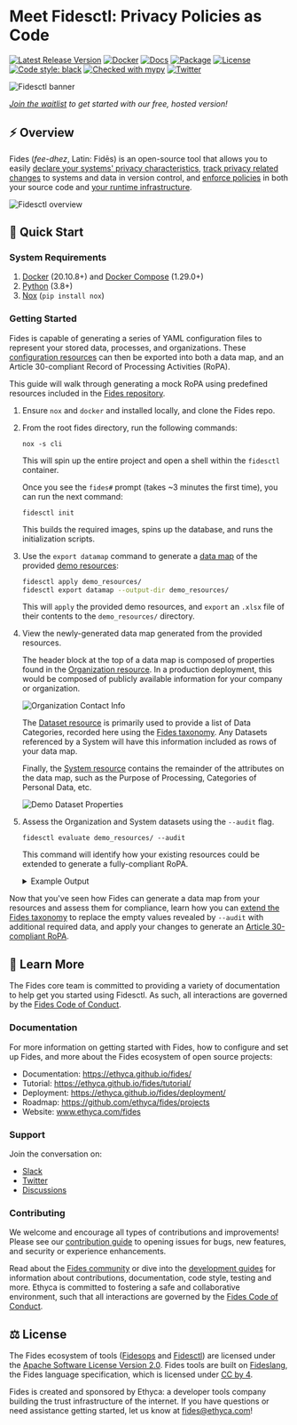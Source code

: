 # Meet Fidesctl: Privacy Policies as Code

[![Latest Release Version][release-image]][release-url]
[![Docker][docker-workflow-image]][docker-actions-url]
[![Docs][docs-workflow-image]][docs-actions-url]
[![Package][release-workflow-image]][publish-actions-url]
[![License][license-image]][license-url]
[![Code style: black][black-image]][black-url]
[![Checked with mypy][mypy-image]][mypy-url]
[![Twitter][twitter-image]][twitter-url]


![Fidesctl banner](docs/fides/docs/img/fidesctl.png "Fidesctl banner")

 _[Join the waitlist](https://ethyca.com/waitlist/) to get started with our free, hosted version!_

## :zap: Overview

Fides (*fee-dhez*, Latin: Fidēs) is an open-source tool that allows you to easily [declare your systems' privacy characteristics](https://ethyca.github.io/fides/tutorial/system/), [track privacy related changes](https://ethyca.github.io/fides/tutorial/policy/) to systems and data in version control, and [enforce policies](https://ethyca.github.io/fides/tutorial/pass/#evaluate-the-fidesctl-policies) in both your source code and [your runtime infrastructure](https://ethyca.github.io/fides/deployment/#step-5-install-fidesctl-cli-on-ci-build-server).

![Fidesctl overview](docs/fides/docs/img/fidesctl-overview-diagram.png "Fidesctl overview")

## :rocket: Quick Start

### System Requirements
1. [Docker](https://www.docker.com/products/docker-desktop) (20.10.8+) and [Docker Compose](https://docs.docker.com/compose/install/) (1.29.0+) 
2. [Python](https://www.python.org/downloads/) (3.8+)
3. [Nox](https://nox.thea.codes/en/stable/) (`pip install nox`)

### Getting Started
Fides is capable of generating a series of YAML configuration files to represent your stored data, processes, and organizations. These [configuration resources](https://ethyca.github.io/fides/language/resources/system.md) can then be exported into both a data map, and an Article 30-compliant Record of Processing Activities (RoPA). 

This guide will walk through generating a mock RoPA using predefined resources included in the [Fides repository](https://github.com/ethyca/fides).

1. Ensure `nox` and `docker` and installed locally, and clone the Fides repo.
   
2. From the root fides directory, run the following commands:

    ```
    nox -s cli
    ```
    This will spin up the entire project and open a shell within the `fidesctl` container. 
    
    Once you see the `fides#` prompt (takes ~3 minutes the first time), you can run the next command:

    ```
    fidesctl init
    ```

    This builds the required images, spins up the database, and runs the initialization scripts.


3. Use the `export datamap` command to generate a [data map](/docs/fides/docs/guides/generating_datamap.md) of the provided [demo resources](demo_resources/):

    ```sh
    fidesctl apply demo_resources/
    fidesctl export datamap --output-dir demo_resources/
    ```

    This will `apply` the provided demo resources, and `export` an `.xlsx` file of their contents to the `demo_resources/` directory.

4. View the newly-generated data map generated from the provided resources.
  
    The header block at the top of a data map is composed of properties found in the [Organization resource](/demo_resources/demo_organization.yml). In a production deployment, this would be composed of publicly available information for your company or organization.

    ![Organization Contact Info](/docs/fides/docs/img/datamap_organization_contact.png)

    The [Dataset resource](demo_resources/demo_dataset.yml) is primarily used to provide a list of Data Categories, recorded here using the [Fides taxonomy](https://github.com/ethyca/fideslang). Any Datasets referenced by a System will have this information included as rows of your data map.

    Finally, the [System resource](demo_resources/demo_system.yml) contains the remainder of the attributes on the data map, such as the Purpose of Processing, Categories of Personal Data, etc.

    ![Demo Dataset Properties](/docs/fides/docs/img/demo_dataset_properties.png)

5. Assess the Organization and System datasets using the  `--audit` flag.
   
    ```
    fidesctl evaluate demo_resources/ --audit
    ```

    This command will identify how your existing resources could be extended to generate a fully-compliant RoPA.

    <details>
    <summary>Example Output</summary>
    ```bash
    "Auditing Organization Resource Compliance"
    Found 1 Organization resource(s) to audit...
    Auditing Organization: Demo Organization
    controller for default_organization in Demo Organization is compliant
    data_protection_officer for default_organization in Demo Organization is compliant
    representative for default_organization in Demo Organization is compliant
    security_policy for default_organization in Demo Organization is compliant
    All audited organization resource(s) compliant!
    ----------
    "Auditing System Resource Compliance"
    Found 2 System resource(s) to audit...
    "Auditing System: Demo Analytics System"
    improve.system missing recipients in Demo Analytics System.
    improve.system missing legal_basis in Demo Analytics System.
    improve.system missing special_category in Demo Analytics System.
    customer missing rights in Demo Analytics System.
    customer missing automated_decisions_or_profiling in Demo Analytics System.
    "Auditing System: Demo Marketing System"
    advertising missing recipients in Demo Marketing System.
    advertising missing legal_basis in Demo Marketing System.
    advertising missing special_category in Demo Marketing System.
    customer missing rights in Demo Marketing System.
    customer missing automated_decisions_or_profiling in Demo Marketing System.
    10 issue(s) were detected in auditing system completeness.
    ```
    </details>

Now that you've seen how Fides can generate a data map from your resources and assess them for compliance, learn how you can [extend the Fides taxonomy](https://ethyca.github.io/fides/guides/generating_datamap/#extend-the-default-taxonomy) to replace the empty values revealed by `--audit` with additional required data, and apply your changes to generate an [Article 30-compliant RoPA](https://ethyca.github.io/fides/guides/generating_datamap/#generate-a-ropa).

## :book: Learn More

The Fides core team is committed to providing a variety of documentation to help get you started using Fidesctl.  As such, all interactions are governed by the [Fides Code of Conduct](https://ethyca.github.io/fides/community/code_of_conduct/).

### Documentation

For more information on getting started with Fides, how to configure and set up Fides, and more about the Fides ecosystem of open source projects:

- Documentation: https://ethyca.github.io/fides/
- Tutorial: https://ethyca.github.io/fides/tutorial/
- Deployment: https://ethyca.github.io/fides/deployment/
- Roadmap: https://github.com/ethyca/fides/projects
- Website: www.ethyca.com/fides

### Support

Join the conversation on:

- [Slack](https://fid.es/join-slack)
- [Twitter](https://twitter.com/ethyca)
- [Discussions](https://github.com/ethyca/fides/discussions)

### Contributing

We welcome and encourage all types of contributions and improvements!  Please see our [contribution guide](https://ethyca.github.io/fides/development/overview/) to opening issues for bugs, new features, and security or experience enhancements.

Read about the [Fides community](https://ethyca.github.io/fides/community/hints_tips/) or dive into the [development guides](https://ethyca.github.io/fides/development/overview) for information about contributions, documentation, code style, testing and more. Ethyca is committed to fostering a safe and collaborative environment, such that all interactions are governed by the [Fides Code of Conduct](https://ethyca.github.io/fides/community/code_of_conduct/).

## :balance_scale: License

The Fides ecosystem of tools ([Fidesops](https://github.com/ethyca/fidesops) and [Fidesctl](https://github.com/ethyca/fides)) are licensed under the [Apache Software License Version 2.0](https://www.apache.org/licenses/LICENSE-2.0).
Fides tools are built on [Fideslang](https://github.com/ethyca/privacy-taxonomy), the Fides language specification, which is licensed under [CC by 4](https://github.com/ethyca/privacy-taxonomy/blob/main/LICENSE).

Fides is created and sponsored by Ethyca: a developer tools company building the trust infrastructure of the internet. If you have questions or need assistance getting started, let us know at fides@ethyca.com!

[release-image]: https://img.shields.io/github/release/ethyca/fides.svg
[release-url]: https://github.com/ethyca/fides/releases
[docker-workflow-image]: https://github.com/ethyca/fides/workflows/Docker%20Build%20&%20Push/badge.svg
[docs-workflow-image]: https://github.com/ethyca/fides/workflows/Publish%20Docs/badge.svg
[release-workflow-image]: https://github.com/ethyca/fides/workflows/Publish%20fidesctl/badge.svg
[docker-actions-url]: https://github.com/ethyca/fides/actions/workflows/docker.yaml
[docs-actions-url]: https://github.com/ethyca/fides/actions/workflows/publish_docs.yaml
[publish-actions-url]: https://github.com/ethyca/fides/actions/workflows/publish_package.yaml
[license-image]: https://img.shields.io/:license-Apache%202-blue.svg
[license-url]: https://www.apache.org/licenses/LICENSE-2.0.txt
[black-image]: https://img.shields.io/badge/code%20style-black-000000.svg
[black-url]: https://github.com/psf/black/
[mypy-image]: http://www.mypy-lang.org/static/mypy_badge.svg
[mypy-url]: http://mypy-lang.org/
[twitter-image]: https://img.shields.io/twitter/follow/ethyca?style=social
[twitter-url]: https://twitter.com/ethyca
